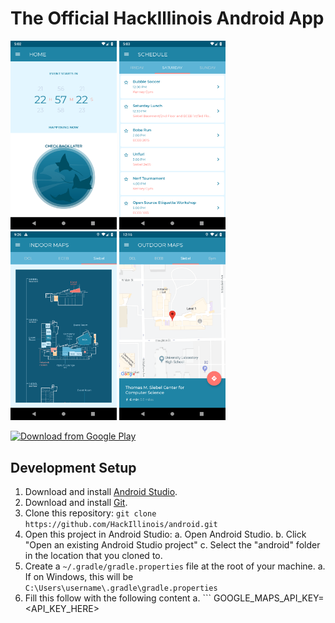 # The Official HackIllinois Android App

<img src="https://raw.githubusercontent.com/HackIllinois/android/master/screenshots/home.png" width="170"/> <img src="https://raw.githubusercontent.com/HackIllinois/android/master/screenshots/schedule.png" width="170"/> <img src="https://raw.githubusercontent.com/HackIllinois/android/master/screenshots/indoor-maps.png" width="170"/> <img src="https://raw.githubusercontent.com/HackIllinois/android/master/screenshots/outdoor-maps.png" width="170"/>

[<img src="https://play.google.com/intl/en_us/badges/images/generic/en_badge_web_generic.png" alt="Download from Google Play" height="80">](https://play.google.com/store/apps/details/?id=org.hackillinois.androidapp2019)

## Development Setup
1. Download and install [Android Studio](https://developer.android.com/studio).
2. Download and install [Git](https://git-scm.com/downloads). 
3. Clone this repository: `git clone https://github.com/HackIllinois/android.git`
4. Open this project in Android Studio:
    a. Open Android Studio.
    b. Click "Open an existing Android Studio project"
    c. Select the "android" folder in the location that you cloned to.
5. Create a `~/.gradle/gradle.properties` file at the root of your machine.
    a. If on Windows, this will be `C:\Users\username\.gradle\gradle.properties`
6. Fill this follow with the following content
    a. ```
    GOOGLE_MAPS_API_KEY=<API_KEY_HERE>
    ````

